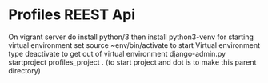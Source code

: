 # Profiles REEST Api

On vigrant server do install python/3
then install python3-venv for starting virtual environment
set source ~env/bin/activate to start Virtual environment
type deactivate to get out of virtual environment
django-admin.py startproject profiles_project . (to start project and dot is to make this parent directory)

